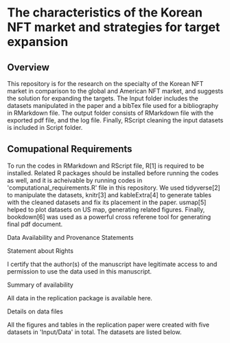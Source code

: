 # The characteristics of the Korean NFT market and strategies for target expansion
## Overview

This repository is for the research on the specialty of the Korean NFT market in comparison to the global and American NFT market, and suggests the solution for expanding the targets. The Input folder includes the datasets manipulated in the paper and a bibTex file used for a bibliography in RMarkdown file. The output folder consists of RMarkdown file with the exported pdf file, and the log file. Finally, RScript cleaning the input datasets is included in Script folder.

## Comupational Requirements

To run the codes in RMarkdown and RScript file, R[1] is required to be installed. Related R packages should be installed before running the codes as well, and it is acheivable by running codes in 'computational_requirements.R' file in this repository. We used tidyverse[2] to manipulate the datasets, knitr[3] and kableExtra[4] to generate tables with the cleaned datasets and fix its placement in the paper. usmap[5] helped to plot datasets on US map, generating related figures. Finally, bookdown[6] was used as a powerful cross referene tool for generating final pdf document.

Data Availability and Provenance Statements

Statement about Rights

I certify that the author(s) of the manuscript have legitimate access to and permission to use the data used in this manuscript.

Summary of availability

All data in the replication package is available here.

Details on data files

All the figures and tables in the replication paper were created with five datasets in 'Input/Data' in total. The datasets are listed below.
